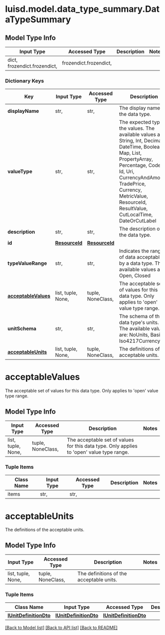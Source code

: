 # luisd.model.data_type_summary.DataTypeSummary

## Model Type Info
Input Type | Accessed Type | Description | Notes
------------ | ------------- | ------------- | -------------
dict, frozendict.frozendict,  | frozendict.frozendict,  |  | 

### Dictionary Keys
Key | Input Type | Accessed Type | Description | Notes
------------ | ------------- | ------------- | ------------- | -------------
**displayName** | str,  | str,  | The display name of the data type. | 
**valueType** | str,  | str,  | The expected type of the values. The available values are: String, Int, Decimal, DateTime, Boolean, Map, List, PropertyArray, Percentage, Code, Id, Uri, CurrencyAndAmount, TradePrice, Currency, MetricValue, ResourceId, ResultValue, CutLocalTime, DateOrCutLabel | must be one of ["String", "Int", "Decimal", "DateTime", "Boolean", "Map", "List", "PropertyArray", "Percentage", "Code", "Id", "Uri", "CurrencyAndAmount", "TradePrice", "Currency", "MetricValue", "ResourceId", "ResultValue", "CutLocalTime", "DateOrCutLabel", ] 
**description** | str,  | str,  | The description of the data type. | 
**id** | [**ResourceId**](ResourceId.md) | [**ResourceId**](ResourceId.md) |  | 
**typeValueRange** | str,  | str,  | Indicates the range of data acceptable by a data type. The available values are: Open, Closed | must be one of ["Open", "Closed", ] 
**[acceptableValues](#acceptableValues)** | list, tuple, None,  | tuple, NoneClass,  | The acceptable set of values for this data type. Only applies to &#x27;open&#x27; value type range. | [optional] 
**unitSchema** | str,  | str,  | The schema of the data type&#x27;s units. The available values are: NoUnits, Basic, Iso4217Currency | [optional] must be one of ["NoUnits", "Basic", "Iso4217Currency", ] 
**[acceptableUnits](#acceptableUnits)** | list, tuple, None,  | tuple, NoneClass,  | The definitions of the acceptable units. | [optional] 

# acceptableValues

The acceptable set of values for this data type. Only applies to 'open' value type range.

## Model Type Info
Input Type | Accessed Type | Description | Notes
------------ | ------------- | ------------- | -------------
list, tuple, None,  | tuple, NoneClass,  | The acceptable set of values for this data type. Only applies to &#x27;open&#x27; value type range. | 

### Tuple Items
Class Name | Input Type | Accessed Type | Description | Notes
------------- | ------------- | ------------- | ------------- | -------------
items | str,  | str,  |  | 

# acceptableUnits

The definitions of the acceptable units.

## Model Type Info
Input Type | Accessed Type | Description | Notes
------------ | ------------- | ------------- | -------------
list, tuple, None,  | tuple, NoneClass,  | The definitions of the acceptable units. | 

### Tuple Items
Class Name | Input Type | Accessed Type | Description | Notes
------------- | ------------- | ------------- | ------------- | -------------
[**IUnitDefinitionDto**](IUnitDefinitionDto.md) | [**IUnitDefinitionDto**](IUnitDefinitionDto.md) | [**IUnitDefinitionDto**](IUnitDefinitionDto.md) |  | 

[[Back to Model list]](../../README.md#documentation-for-models) [[Back to API list]](../../README.md#documentation-for-api-endpoints) [[Back to README]](../../README.md)

